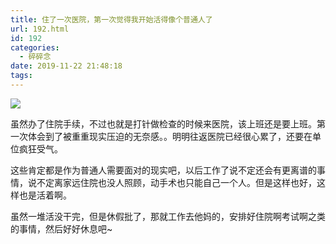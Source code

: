 ```yaml
---
title: 住了一次医院，第一次觉得我开始活得像个普通人了
url: 192.html
id: 192
categories:
  - 碎碎念
date: 2019-11-22 21:48:18
tags:
---
```


![](/img/post/80965165_p0.jpg)

虽然办了住院手续，不过也就是打针做检查的时候来医院，该上班还是要上班。第一次体会到了被重重现实压迫的无奈感。。明明往返医院已经很心累了，还要在单位疯狂受气。

这些肯定都是作为普通人需要面对的现实吧，以后工作了说不定还会有更离谱的事情，说不定离家远住院也没人照顾，动手术也只能自己一个人。但是这样也好，这样也是活着啊。

虽然一堆活没干完，但是休假批了，那就工作去他妈的，安排好住院啊考试啊之类的事情，然后好好休息吧~
